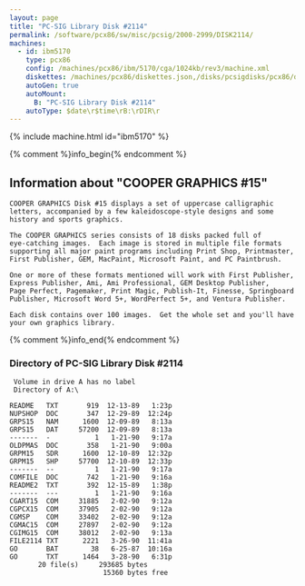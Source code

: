 ```yaml
---
layout: page
title: "PC-SIG Library Disk #2114"
permalink: /software/pcx86/sw/misc/pcsig/2000-2999/DISK2114/
machines:
  - id: ibm5170
    type: pcx86
    config: /machines/pcx86/ibm/5170/cga/1024kb/rev3/machine.xml
    diskettes: /machines/pcx86/diskettes.json,/disks/pcsigdisks/pcx86/diskettes.json
    autoGen: true
    autoMount:
      B: "PC-SIG Library Disk #2114"
    autoType: $date\r$time\rB:\rDIR\r
---
```


{% include machine.html id="ibm5170" %}

{% comment %}info_begin{% endcomment %}

## Information about "COOPER GRAPHICS #15"

    COOPER GRAPHICS Disk #15 displays a set of uppercase calligraphic
    letters, accompanied by a few kaleidoscope-style designs and some
    history and sports graphics.
    
    The COOPER GRAPHICS series consists of 18 disks packed full of
    eye-catching images.  Each image is stored in multiple file formats
    supporting all major paint programs including Print Shop, Printmaster,
    First Publisher, GEM, MacPaint, Microsoft Paint, and PC Paintbrush.
    
    One or more of these formats mentioned will work with First Publisher,
    Express Publisher, Ami, Ami Professional, GEM Desktop Publisher,
    Page Perfect, Pagemaker, Print Magic, Publish-It, Finesse, Springboard
    Publisher, Microsoft Word 5+, WordPerfect 5+, and Ventura Publisher.
    
    Each disk contains over 100 images.  Get the whole set and you'll have
    your own graphics library.
{% comment %}info_end{% endcomment %}


### Directory of PC-SIG Library Disk #2114

     Volume in drive A has no label
     Directory of A:\

    README   TXT       919  12-13-89   1:23p
    NUPSHOP  DOC       347  12-29-89  12:24p
    GRPS15   NAM      1600  12-09-89   8:13a
    GRPS15   DAT     57200  12-09-89   8:13a
    -------  -           1   1-21-90   9:17a
    OLDPMAS  DOC       358   1-21-90   9:00a
    GRPM15   SDR      1600  12-10-89  12:32p
    GRPM15   SHP     57700  12-10-89  12:33p
    -------  --          1   1-21-90   9:17a
    COMFILE  DOC       742   1-21-90   9:16a
    README2  TXT       392  12-15-89   1:38p
    -------  ---         1   1-21-90   9:16a
    CGART15  COM     31885   2-02-90   9:12a
    CGPCX15  COM     37905   2-02-90   9:12a
    CGMSP    COM     33402   2-02-90   9:12a
    CGMAC15  COM     27897   2-02-90   9:12a
    CGIMG15  COM     38012   2-02-90   9:13a
    FILE2114 TXT      2221   3-26-90  11:41a
    GO       BAT        38   6-25-87  10:16a
    GO       TXT      1464   3-28-90   6:31p
           20 file(s)     293685 bytes
                           15360 bytes free
